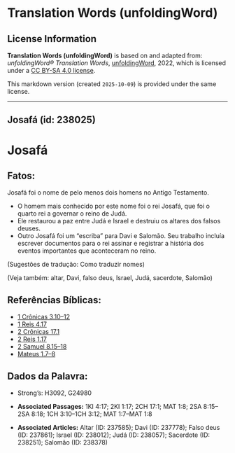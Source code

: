 # Translation Words (unfoldingWord)

## License Information

**Translation Words (unfoldingWord)** is based on and adapted from: _unfoldingWord® Translation Words_, [unfoldingWord](https://unfoldingword.org/utw), 2022, which is licensed under a [CC BY-SA 4.0 license](https://creativecommons.org/licenses/by-sa/4.0/legalcode.en).

This markdown version (created `2025-10-09`) is provided under the same license.



--------------------------------

## Josafá (id: 238025)

Josafá
======

Fatos:
------

Josafá foi o nome de pelo menos dois homens no Antigo Testamento.

* O homem mais conhecido por este nome foi o rei Josafá, que foi o quarto rei a governar o reino de Judá.
* Ele restaurou a paz entre Judá e Israel e destruiu os altares dos falsos deuses.
* Outro Josafá foi um “escriba” para Davi e Salomão. Seu trabalho incluía escrever documentos para o rei assinar e registrar a história dos eventos importantes que aconteceram no reino.

(Sugestões de tradução: Como traduzir nomes)

(Veja também: altar, Davi, falso deus, Israel, Judá, sacerdote, Salomão)

Referências Bíblicas:
---------------------

* [1 Crônicas 3\.10–12](https://ref.ly/1Chr3:10-1Chr3:12)
* [1 Reis 4\.17](https://ref.ly/1Kgs4:17)
* [2 Crônicas 17\.1](https://ref.ly/2Chr17:1)
* [2 Reis 1\.17](https://ref.ly/2Kgs1:17)
* [2 Samuel 8\.15–18](https://ref.ly/2Sam8:15-2Sam8:18)
* [Mateus 1\.7–8](https://ref.ly/Matt1:7-Matt1:8)

Dados da Palavra:
-----------------

* Strong’s: H3092, G24980

* **Associated Passages:** 1KI 4:17; 2KI 1:17; 2CH 17:1; MAT 1:8; 2SA 8:15–2SA 8:18; 1CH 3:10–1CH 3:12; MAT 1:7–MAT 1:8
* **Associated Articles:** Altar (ID: 237585); Davi (ID: 237778); Falso deus (ID: 237861); Israel (ID: 238012); Judá (ID: 238057); Sacerdote (ID: 238251); Salomão (ID: 238378)

